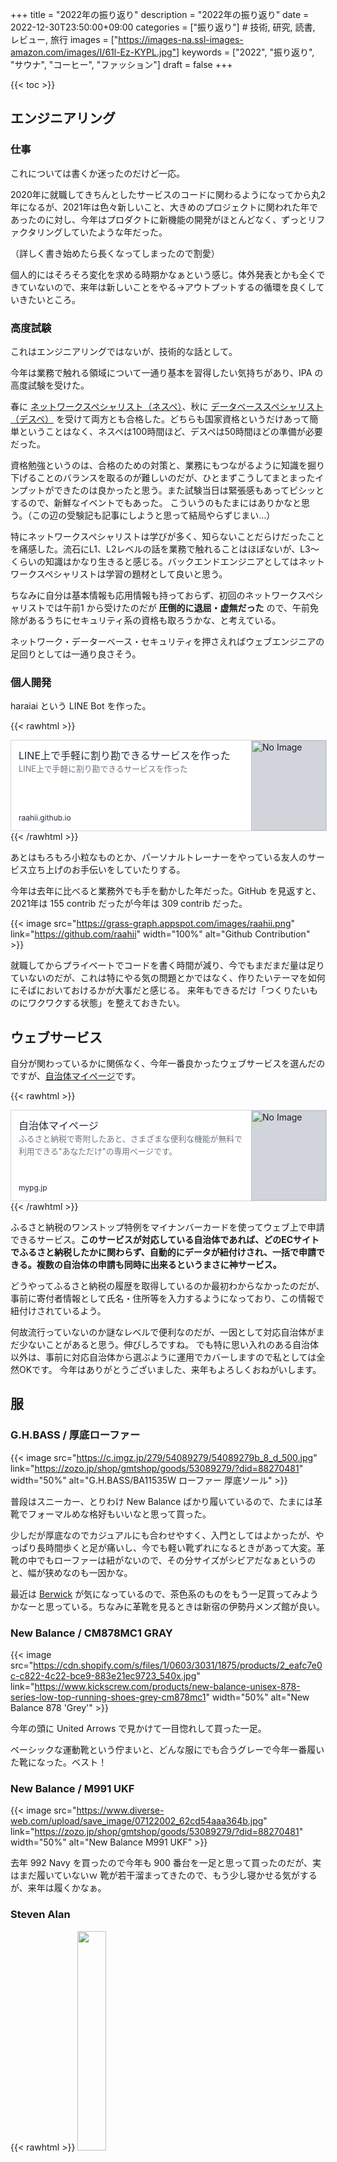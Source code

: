 +++
title = "2022年の振り返り"
description = "2022年の振り返り"
date = 2022-12-30T23:50:00+09:00
categories = ["振り返り"] # 技術, 研究, 読書, レビュー, 旅行
images = ["https://images-na.ssl-images-amazon.com/images/I/61l-Ez-KYPL.jpg"]
keywords = ["2022", "振り返り", "サウナ", "コーヒー", "ファッション"]
draft = false
+++

{{< toc >}}

## エンジニアリング

### 仕事

これについては書くか迷ったのだけど一応。

2020年に就職してきちんとしたサービスのコードに関わるようになってから丸2年になるが、2021年は色々新しいこと、大きめのプロジェクトに関われた年であったのに対し、今年はプロダクトに新機能の開発がほとんどなく、ずっとリファクタリングしていたような年だった。

（詳しく書き始めたら長くなってしまったので割愛）

個人的にはそろそろ変化を求める時期かなぁという感じ。体外発表とかも全くできていないので、来年は新しいことをやる→アウトプットするの循環を良くしていきたいところ。


### 高度試験

これはエンジニアリングではないが、技術的な話として。

今年は業務で触れる領域について一通り基本を習得したい気持ちがあり、IPA の高度試験を受けた。

春に [ネットワークスペシャリスト（ネスペ）](https://www.jitec.ipa.go.jp/1_11seido/nw.html)、秋に [データベーススペシャリスト（デスペ）](https://www.jitec.ipa.go.jp/1_11seido/db.html) を受けて両方とも合格した。どちらも国家資格というだけあって簡単ということはなく、ネスペは100時間ほど、デスペは50時間ほどの準備が必要だった。

資格勉強というのは、合格のための対策と、業務にもつながるように知識を掘り下げることのバランスを取るのが難しいのだが、ひとまずこうしてまとまったインプットができたのは良かったと思う。また試験当日は緊張感もあってピシッとするので、新鮮なイベントでもあった。 こういうのもたまにはありかなと思う。（この辺の受験記も記事にしようと思って結局やらずじまい…）

特にネットワークスペシャリストは学びが多く、知らないことだらけだったことを痛感した。流石にL1、L2レベルの話を業務で触れることはほぼないが、L3〜くらいの知識はかなり生きると感じる。バックエンドエンジニアとしてはネットワークスペシャリストは学習の題材として良いと思う。

ちなみに自分は基本情報も応用情報も持っておらず、初回のネットワークスペシャリストでは午前1 から受けたのだが **圧倒的に退屈・虚無だった** ので、午前免除があるうちにセキュリティ系の資格も取ろうかな、と考えている。

ネットワーク・データーベース・セキュリティを押さえればウェブエンジニアの足回りとしては一通り良さそう。


### 個人開発

haraiai という LINE Bot を作った。

{{< rawhtml >}}
<a href="https://raahii.github.io/posts/haraiai-line/" target="_blank" rel="noopener noreferrer" style="all: unset; cursor: pointer;" >
<div style="width: 100%; max-width: 36rem; height: 9rem; border-width: 1px; border-style: solid; border-color: rgb(209, 213, 219); display: flex; background-color: rgb(255, 255, 255);" onMouseOut="this.style.background='rgb(255, 255, 255)'" onMouseOver="this.style.background='rgb(243, 244, 246)'">
  <div style="padding: 0.75rem; width: 75%; display: flex; flex-direction: column; justify-content: space-between;">
    <div>
      <div style="color: rgb(31, 41, 55); font-size: 1.0rem; line-height: 1.5rem; max-height: 3.0rem; overflow: hidden;">LINE上で手軽に割り勘できるサービスを作った</div>
      <div style="font-size: 0.8rem; line-height: 1.25rem; max-height: 2.5rem; color: rgb(107, 114, 128); overflow: hidden; text-overflow: ellipsis;">LINE上で手軽に割り勘できるサービスを作った</div>
    </div>
    <div style="font-size: 0.75rem; line-height: 1rem; color: rgb(31, 41, 55);">raahii.github.io</div>
  </div>
  <div style="border-left-width: 1px; width: 25%;">
    <img src=https://raahii.github.io/images/2022/haraiai-line/ogp.jpg alt="No Image" style="object-fit: cover; width: 100%; height: 100%; background-color: rgb(209, 213, 219);" loading="lazy" />
  </div>
</div></a>
{{< /rawhtml >}}


あとはもろもろ小粒なものとか、パーソナルトレーナーをやっている友人のサービス立ち上げのお手伝いをしていたりする。

今年は去年に比べると業務外でも手を動かした年だった。GitHub を見返すと、2021年は 155 contrib だったが今年は 309 contrib だった。

{{< image src="https://grass-graph.appspot.com/images/raahii.png" link="https://github.com/raahii" width="100%" alt="Github Contribution" >}}

就職してからプライベートでコードを書く時間が減り、今でもまだまだ量は足りていないのだが、これは特にやる気の問題とかではなく、作りたいテーマを如何にそばにおいておけるかが大事だと感じる。 来年もできるだけ「つくりたいものにワクワクする状態」を整えておきたい。


## ウェブサービス

自分が関わっているかに関係なく、今年一番良かったウェブサービスを選んだのですが、[自治体マイページ](https://mypg.jp/)です。

{{< rawhtml >}}
<a href="https://mypg.jp/" target="_blank" rel="noopener noreferrer" style="all: unset; cursor: pointer;" >
<div style="width: 100%; max-width: 36rem; height: 9rem; border-width: 1px; border-style: solid; border-color: rgb(209, 213, 219); display: flex; background-color: rgb(255, 255, 255);" onMouseOut="this.style.background='rgb(255, 255, 255)'" onMouseOver="this.style.background='rgb(243, 244, 246)'">
  <div style="padding: 0.75rem; width: 75%; display: flex; flex-direction: column; justify-content: space-between;">
    <div>
      <div style="color: rgb(31, 41, 55); font-size: 1.0rem; line-height: 1.5rem; max-height: 3.0rem; overflow: hidden;">自治体マイページ</div>
      <div style="font-size: 0.8rem; line-height: 1.25rem; max-height: 2.5rem; color: rgb(107, 114, 128); overflow: hidden; text-overflow: ellipsis;">ふるさと納税で寄附したあと、さまざまな便利な機能が無料で利用できる"あなただけ"の専用ページです。</div>
    </div>
    <div style="font-size: 0.75rem; line-height: 1rem; color: rgb(31, 41, 55);">mypg.jp</div>
  </div>
  <div style="border-left-width: 1px; width: 25%;">
    <img src="https://pbs.twimg.com/profile_images/1569965079789203456/Q1N7LXwS_400x400.png" alt="No Image" style="object-fit: cover; width: 100%; height: 100%; background-color: rgb(209, 213, 219);" loading="lazy" />
  </div>
</div></a>
{{< /rawhtml >}}

ふるさと納税のワンストップ特例をマイナンバーカードを使ってウェブ上で申請できるサービス。**このサービスが対応している自治体であれば、どのECサイトでふるさと納税したかに関わらず、自動的にデータが紐付けされ、一括で申請できる。複数の自治体の申請も同時に出来るというまさに神サービス。**

どうやってふるさと納税の履歴を取得しているのか最初わからなかったのだが、事前に寄付者情報として氏名・住所等を入力するようになっており、この情報で紐付けされているよう。

何故流行っていないのか謎なレベルで便利なのだが、一因として対応自治体がまだ少ないことがあると思う。伸びしろですね。
でも特に思い入れのある自治体以外は、事前に対応自治体から選ぶように運用でカバーしますので私としては全然OKです。 今年はありがとうございました、来年もよろしくおねがいします。


## 服

### G.H.BASS / 厚底ローファー

{{< image src="https://c.imgz.jp/279/54089279/54089279b_8_d_500.jpg" link="https://zozo.jp/shop/gmtshop/goods/53089279/?did=88270481" width="50%" alt="G.H.BASS/BA11535W ローファー 厚底ソール" >}}

普段はスニーカー、とりわけ New Balance ばかり履いているので、たまには革靴でフォーマルめな格好もいいなと思って買った。

少しだが厚底なのでカジュアルにも合わせやすく、入門としてはよかったが、やっぱり長時間歩くと足が痛いし、今でも軽い靴ずれになるときがあって大変。革靴の中でもローファーは紐がないので、その分サイズがシビアだなぁというのと、幅が狭めなのも一因かな。

最近は [Berwick](https://berwickjapan.co.jp/) が気になっているので、茶色系のものをもう一足買ってみようかなーと思っている。ちなみに革靴を見るときは新宿の伊勢丹メンズ館が良い。


### New Balance / CM878MC1 GRAY

{{< image src="https://cdn.shopify.com/s/files/1/0603/3031/1875/products/2_eafc7e0c-c822-4c22-bce9-883e21ec9723_540x.jpg" link="https://www.kickscrew.com/products/new-balance-unisex-878-series-low-top-running-shoes-grey-cm878mc1" width="50%" alt="New Balance 878 'Grey'" >}}

今年の頭に United Arrows で見かけて一目惚れして買った一足。

ベーシックな運動靴という佇まいと、どんな服にでも合うグレーで今年一番履いた靴になった。ベスト！

### New Balance / M991 UKF

{{< image src="https://www.diverse-web.com/upload/save_image/07122002_62cd54aaa364b.jpg" link="https://zozo.jp/shop/gmtshop/goods/53089279/?did=88270481" width="50%" alt="New Balance M991 UKF" >}}

去年 992 Navy を買ったので今年も 900 番台を一足と思って買ったのだが、実はまだ履いていないｗ
靴が若干溜まってきたので、もう少し寝かせる気がするが、来年は履くかなぁ。

### Steven Alan

{{< rawhtml >}}
<a class="dont-hightlight" href="https://zozo.jp/shop/beautyandyouthunitedarrows/image.html?gid=63283127&did=104583152">
  <img src="https://c.imgz.jp/127/64283127/64283127_16_d_500.jpg" width="30%"/>
</a>

<a class="dont-hightlight" href="https://zozo.jp/shop/beautyandyouthunitedarrows/image.html?gid=63730752&did=105342611">
  <img src="https://c.imgz.jp/752/64730752/64730752_46_d_500.jpg" width="30%"/>
</a>

<a class="dont-hightlight" href="https://store.united-arrows.co.jp/brand/sa/">
  <img src="https://c.imgz.jp/168/67805168/67805168_10_d_500.jpg" width="30%"/>
</a>
{{< /rawhtml >}}

去年に引き続いて、今年もコンスタントに良いものが見つかるのは Steven Alan だった。
どれもしっかりした生地感だが厚すぎず、落ち着いた色味でシルエットもきれい、そして高すぎない（大事）。

### Barbour / Transport Jacket

{{< image src="https://c.imgz.jp/476/67432476/67432476_14_d_500.jpg" link="https://zozo.jp/shop/greenlabel/goods/66432476/?did=109393655&rid=1095" width="50%" alt="TRANSPORT トランスポート ジャケット" >}}

流行りに乗って…あっさりとしたベージュの TRANSPORT ジャケットを買った。
オイルがなく軽いのでサクッと羽織れる。トラッドだけど襟と裏地のチェックがかわいい。

## コーヒー

2020年から続けている「ランチタイムにコーヒー一杯」は今年も継続したが、変化は少ない年だった。ウォッシュトもナチュラルも満遍なく飲み、新たにデカフェにも手を出した。

年始に飲んだ LIGHT UP COFFEE のゲイシャがやっぱり美味しかったかなぁ。記憶に残っているロースターはこんな感じ。


- [LIGHT UP COFFEE](https://lightupcoffee.com/)
- [SWITCH COFFEE TOKYO](https://switchcoffeetokyo.shop/)
- [imperfect](https://imperfect-dowell.com/)
- [大社珈琲](https://maruco.co.jp/taishacoffee/)
- [マーメイドコーヒーロースターズ](https://www.instagram.com/mermaid_coffee_roasters/?hl=ja)

## サウナ

今年も相変わらずサ活は最高だったが、サウナはそれ自体に意味があるというよりは、メンタルリセット・切り替えみたいな要素が大きいので、月1くらいの頻度に落ち着いた。


今年一番記憶に残っているのは [天然温泉 満天の湯](https://sauna-ikitai.com/saunas/2208) で、外気浴用のベンチがたくさんあって、つぼ湯や寝湯も充実しているのが良い。ちなみに寝湯は畳なんです。

あとは旅行で泊まったドーミーイン出雲とかも良かったなぁ。サウナついてるホテルのお得感がすごいので、ドーミーイン系列の利用はかなり増えました。


## 料理

今年は平日に3回程度を目処にコンスタントに自炊できた年だった。料理の腕をあげようとか、色々チャレンジしようみたいな姿勢で取り組んでいるわけではないが、同じメニューを食べ続けるのは自然と飽きるので、結果的に色々作った年だったとは思う。


### スパイスカレー

2021年にスパイスカレーの材料を色々揃えたものの、花椒を入れすぎて爆死したり、なかなか味にコクがでない問題に悩まされていた。

今年は肩の力を抜いてクミンとコリアンダーをベースとしつつ、市販のルーを活用して味を出すことで妥協した。その他、具材を盛りだくさんにしたり、サバや味噌を使ってみたりといった工夫でカレー作りを楽しめた年だった。

### 麻婆豆腐

今年一番作ったメニューはといえば、間違いなく麻婆豆腐だった。コウケンテツさんの Youtube チャンネルから食べたいものを探す、というのをよくやっていたのだけど、その中でも麻婆豆腐は簡単で美味しく、定番となった。

{{< rawhtml >}}
<a href="https://www.youtube.com/watch?v=50iEDfOOLQk" target="_blank" rel="noopener noreferrer" style="all: unset; cursor: pointer;" >
<div style="width: 100%; max-width: 36rem; height: 9rem; border-width: 1px; border-style: solid; border-color: rgb(209, 213, 219); display: flex; background-color: rgb(255, 255, 255);" onMouseOut="this.style.background='rgb(255, 255, 255)'" onMouseOver="this.style.background='rgb(243, 244, 246)'">
  <div style="padding: 0.75rem; width: 75%; display: flex; flex-direction: column; justify-content: space-between;">
    <div>
      <div style="color: rgb(31, 41, 55); font-size: 1.0rem; line-height: 1.5rem; max-height: 3.0rem; overflow: hidden;">【100万回再生人気レシピ】時短中華レシピ！おうちで簡単極旨！マーボー豆腐の作り方</div>
      <div style="font-size: 0.8rem; line-height: 1.25rem; max-height: 2.5rem; color: rgb(107, 114, 128); overflow: hidden; text-overflow: ellipsis;">久しぶりの王道シリーズでございます！みんな大好き麻婆豆腐をおうちで手軽に簡単につくれる方法を伝授します！是非チャンネル登録してみてね。https://bit.ly/2BUMuKI【チャプター】00:00〜オープニング01:04〜下ごしらえ03:58〜調理10:58〜試食■身近な調味料で時短！ご飯が止まらない！極旨...</div>
    </div>
    <div style="font-size: 0.75rem; line-height: 1rem; color: rgb(31, 41, 55);">www.youtube.com</div>
  </div>
  <div style="border-left-width: 1px; width: 25%;">
    <img src=https://i.ytimg.com/vi/50iEDfOOLQk/maxresdefault.jpg alt="No Image" style="object-fit: cover; width: 100%; height: 100%; background-color: rgb(209, 213, 219);" loading="lazy" />
  </div>
</div></a>
{{< /rawhtml >}}

豆腐だけ美味しいものを買っておけば間違いない。

### ごはん

{{< image src="https://www.hario.com/product/GIS-200.jpg" link="https://www.hario.com/product/cook/cookingpot/GIS.html" width="50%" alt="フタがガラスのIH対応ご飯釜雪平" >}}

今年はふるさと納税で南魚沼市のコシヒカリを何度も頼んだのだけれど、安い炊飯器を使っていたばかりに味のポテンシャルを引き出せていないことに途中で気づいて、ご飯釜を買った。 これがかなり良くて、味やお米の食感が本当に変わったと思う。

{{< rawhtml >}}
<a href="/" target="_blank" rel="noopener noreferrer" style="all: unset; cursor: pointer;" >
<div style="width: 100%; max-width: 36rem; height: 9rem; border-width: 1px; border-style: solid; border-color: rgb(209, 213, 219); display: flex; background-color: rgb(255, 255, 255);" onMouseOut="this.style.background='rgb(255, 255, 255)'" onMouseOver="this.style.background='rgb(243, 244, 246)'">
  <div style="padding: 0.75rem; width: 75%; display: flex; flex-direction: column; justify-content: space-between;">
    <div>
      <div style="color: rgb(31, 41, 55); font-size: 1.0rem; line-height: 1.5rem; max-height: 3.0rem; overflow: hidden;">フタがガラスのIH対応ご飯釜雪平｜調理器具・卓上関連｜耐熱ガラスのHARIO（ハリオ）</div>
      <div style="font-size: 0.8rem; line-height: 1.25rem; max-height: 2.5rem; color: rgb(107, 114, 128); overflow: hidden; text-overflow: ellipsis;">4 層構造＋フッ素コート。ステンレスとアルミの4 層構造の鍋身は熱をまんべんなく伝え、ご飯を美味しく
炊き上げます。内面にはフッ素コートを施してあるので、ご飯がこびりつきにくくなっています。ご飯以外に煮込み料理にもお使いいただけます。</div>
    </div>
    <div style="font-size: 0.75rem; line-height: 1rem; color: rgb(31, 41, 55);">www.hario.com</div>
  </div>
  <div style="border-left-width: 1px; width: 25%;">
    <img src="https://www.hario.com/product/GIS-200.jpg" alt="No Image" style="object-fit: cover; width: 100%; height: 100%; background-color: rgb(209, 213, 219);" loading="lazy" />
  </div>
</div></a>
{{< /rawhtml >}}

釜ではなく炊飯器を新調しても良かったけれど、もともと実家ではお米を鍋で炊いていたので、炊飯器よりもコスパ良く美味しいご飯が炊けるだろうと予想したのだが、ビンゴだった。今年は冷蔵庫も大きいものに買い替えたので、余ったご飯は鍋ごとぶちこんでおり、保存には特に困っていない。が、水の目盛りが見づらいのだけは困ってるのでどうにかしてほしい。

## さいごに

来年は、より良い振り返りが出来るように色々な体験をしたい。 腰を軽くしていくためにも "Better than Nothing." の気持ちで過ごしたい。

{{< rawhtml >}}
<a href="https://www.youtube.com/watch?v=bnfPUrJQh1I" target="_blank" rel="noopener noreferrer" style="all: unset; cursor: pointer;" >
<div style="width: 100%; max-width: 36rem; height: 9rem; border-width: 1px; border-style: solid; border-color: rgb(209, 213, 219); display: flex; background-color: rgb(255, 255, 255);" onMouseOut="this.style.background='rgb(255, 255, 255)'" onMouseOver="this.style.background='rgb(243, 244, 246)'">
  <div style="padding: 0.75rem; width: 75%; display: flex; flex-direction: column; justify-content: space-between;">
    <div>
      <div style="color: rgb(31, 41, 55); font-size: 1.0rem; line-height: 1.5rem; max-height: 3.0rem; overflow: hidden;">OSS エンジニアの Better than Nothing という生き方 | AWS Dev Day 2022 Japan #AWSDevDay</div>
      <div style="font-size: 0.8rem; line-height: 1.25rem; max-height: 2.5rem; color: rgb(107, 114, 128); overflow: hidden; text-overflow: ellipsis;">趣味で開発したOSSが海外企業に買収されイスラエルで働くようになってから大きく感銘を受けた考え方に、"better than nothing"というものがあります。全くないよりは良いという意味ですが、何度も聞いているうちに自分は完璧にこだわりすぎていることに気付きました。かつてほぼ開発経験のなかった自分が OSS...</div>
    </div>
    <div style="font-size: 0.75rem; line-height: 1rem; color: rgb(31, 41, 55);">www.youtube.com</div>
  </div>
  <div style="border-left-width: 1px; width: 25%;">
    <img src=https://i.ytimg.com/vi/bnfPUrJQh1I/maxresdefault.jpg?sqp=-oaymwEmCIAKENAF8quKqQMa8AEB-AH-CYAC0AWKAgwIABABGBMgPSh_MA8=&rs=AOn4CLAhd2c31w3vZoOIFa4wnk-TwLqfyg alt="No Image" style="object-fit: cover; width: 100%; height: 100%; background-color: rgb(209, 213, 219);" loading="lazy" />
  </div>
</div></a>
{{< /rawhtml >}}
